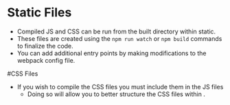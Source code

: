 # Static Files

- Compiled JS and CSS can be run from the built directory within static.
- These files are created using the `npm run watch` or `npm build` commands to finalize the code. 
- You can add additional entry points by making modifications to the webpack config file.

#CSS Files
- If you wish to compile the CSS files you must include them in the JS files
    * Doing so will allow you to better structure the CSS files within .  